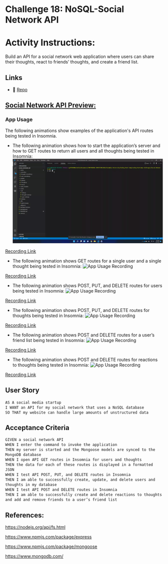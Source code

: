 # Challenge 18: NoSQL-Social Network API

# Activity Instructions:

Build an API for a social network web application where users can share their thoughts, react to friends’ thoughts, and create a friend list. 

## Links

* 💾 [Repo](https://github.com/gallolopez1/Social-Network-API)

## <u>Social Network API Preview:</u>

### App Usage

The following animations show examples of the application's API routes being tested in Insomnia.

* The following animation shows how to start the application’s server and how to GET routes to return all users and all thoughts being tested in Insomnia:
![App Usage Recording](./assets/get-all-routes.gif)

[Recording Link](https://watch.screencastify.com/v/UUUvh3nTplvCx9b9P5d7)

* The following animation shows GET routes for a single user and a single thought being tested in Insomnia:
![App Usage Recording](./assets/get-routes-for-single-user-and-thought.gif)

[Recording Link](https://watch.screencastify.com/v/jbZU7mnM9R6FHxUZYDfS)

* The following animation shows POST, PUT, and DELETE routes for users being tested in Insomnia:
![App Usage Recording](./assets/post-put-delete-routes-for-users.gif)

[Recording Link](https://watch.screencastify.com/v/Q694h7WJ9JUG1kDbTCsf)

* The following animation shows POST, PUT, and DELETE routes for thoughts being tested in Insomnia:
![App Usage Recording](./assets/post-put-delete-routes-for-thoughts.gif)

[Recording Link](https://watch.screencastify.com/v/R4iwJtHZHhD6UoujZtAc)

* The following animation shows POST and DELETE routes for a user’s friend list being tested in Insomnia:
![App Usage Recording](./assets/post-delete-routes-for-friends.gif)

[Recording Link](https://watch.screencastify.com/v/QhXqgfOss89Z7jIaXubk)

* The following animation shows POST and DELETE routes for reactions to thoughts being tested in Insomnia:
![App Usage Recording](./assets/post-delete-routes-for-reactions.gif)

[Recording Link](https://watch.screencastify.com/v/NBxp20QYajXljaCWipzN)

## User Story

```
AS A social media startup
I WANT an API for my social network that uses a NoSQL database
SO THAT my website can handle large amounts of unstructured data
```

## Acceptance Criteria

```
GIVEN a social network API
WHEN I enter the command to invoke the application
THEN my server is started and the Mongoose models are synced to the MongoDB database
WHEN I open API GET routes in Insomnia for users and thoughts
THEN the data for each of these routes is displayed in a formatted JSON
WHEN I test API POST, PUT, and DELETE routes in Insomnia
THEN I am able to successfully create, update, and delete users and thoughts in my database
WHEN I test API POST and DELETE routes in Insomnia
THEN I am able to successfully create and delete reactions to thoughts and add and remove friends to a user’s friend list
```
## References:
https://nodejs.org/api/fs.html

https://www.npmjs.com/package/express

https://www.npmjs.com/package/mongoose

https://www.mongodb.com/